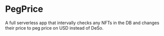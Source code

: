 # PegPrice
A full serverless app that intervally checks any NFTs in the DB and changes their price to peg price on USD instead of DeSo.
